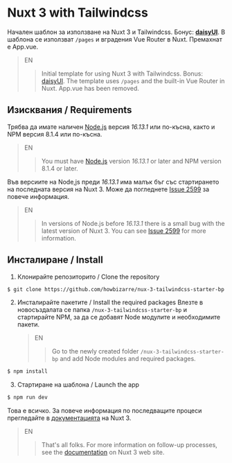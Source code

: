 ﻿# Nuxt 3 with Tailwindcss

Начален шаблон за използване на Nuxt 3 и Tailwindcss. Бонус: [**daisyUI**](https://daisyui.com/). В шаблона се използват `/pages` и вградения Vue Router в Nuxt. Премахнат е App.vue.

> EN
>
> > Initial template for using Nuxt 3 with Tailwindcss. Bonus: [daisyUI](https://daisyui.com/). The template uses `/pages` and the built-in Vue Router in Nuxt. App.vue has been removed.

## Изисквания / Requirements

Трябва да имате наличен [Node.js](https://nodejs.org/en/) версия _16.13.1_ или по-късна, както и NPM версия 8.1.4 или по-късна.

> EN
>
> > You must have [Node.js](https://nodejs.org/en/) version _16.13.1_ or later and NPM version 8.1.4 or later.

Във версиите на Node,js преди _16.13.1_ има малък бъг със стартирането на последната версия на Nuxt 3. Може да погледнете [Issue 2599](https://github.com/nuxt/framework/issues/2599) за повече информация.

> EN
>
> > In versions of Node.js before _16.13.1_ there is a small bug with the latest version of Nuxt 3. You can see [Issue 2599](https://github.com/nuxt/framework/issues/2599) for more information.

## Инсталиране / Install

1. Клонирайте репозиторито / Clone the repository

```bash
$ git clone https://github.com/howbizarre/nux-3-tailwindcss-starter-bp
```

2. Инсталирайте пакетите / Install the required packages Влезте в новосъздалата се папка `/nux-3-tailwindcss-starter-bp` и стартирайте NPM, за да се добавят Node модулите и необходимите пакети.
    > EN
    >
    > > Go to the newly created folder `/nux-3-tailwindcss-starter-bp` and add Node modules and required packages.

```bash
$ npm install
```

3. Стартиране на шаблона / Launch the app

```bash
$ npm run dev
```

Това е всичко. За повече информация по последващите процеси прегледайте в [документацията](https://v3.nuxtjs.org/getting-started/commands) на Nuxt 3.

> EN
>
> > That's all folks. For more information on follow-up processes, see the [documentation](https://v3.nuxtjs.org/getting-started/commands) on Nuxt 3 web site.
